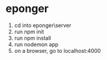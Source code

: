 # eponger
 
 1. cd into eponger\server
 2. run npm init
 3. run npm install
 4. run nodemon app
 5. on a browser, go to localhost:4000
